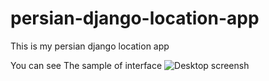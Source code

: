 # persian-django-location-app
This is my persian django location app


You can see The sample of interface
![Desktop screensh](https://user-images.githubusercontent.com/53992196/144918499-4a52d703-c0d7-46ab-9087-5ec8a29c98ea.png)
